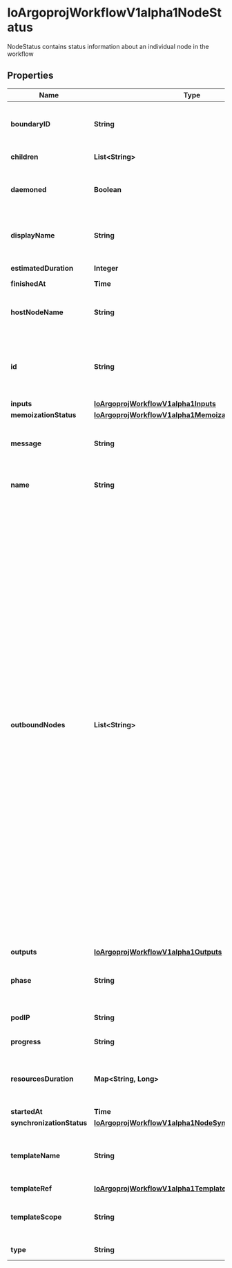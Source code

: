 

# IoArgoprojWorkflowV1alpha1NodeStatus

NodeStatus contains status information about an individual node in the workflow

## Properties

Name | Type | Description | Notes
------------ | ------------- | ------------- | -------------
**boundaryID** | **String** | BoundaryID indicates the node ID of the associated template root node in which this node belongs to |  [optional]
**children** | **List&lt;String&gt;** | Children is a list of child node IDs |  [optional]
**daemoned** | **Boolean** | Daemoned tracks whether or not this node was daemoned and need to be terminated |  [optional]
**displayName** | **String** | DisplayName is a human readable representation of the node. Unique within a template boundary |  [optional]
**estimatedDuration** | **Integer** | EstimatedDuration in seconds. |  [optional]
**finishedAt** | **Time** |  |  [optional]
**hostNodeName** | **String** | HostNodeName name of the Kubernetes node on which the Pod is running, if applicable |  [optional]
**id** | **String** | ID is a unique identifier of a node within the worklow It is implemented as a hash of the node name, which makes the ID deterministic | 
**inputs** | [**IoArgoprojWorkflowV1alpha1Inputs**](IoArgoprojWorkflowV1alpha1Inputs.md) |  |  [optional]
**memoizationStatus** | [**IoArgoprojWorkflowV1alpha1MemoizationStatus**](IoArgoprojWorkflowV1alpha1MemoizationStatus.md) |  |  [optional]
**message** | **String** | A human readable message indicating details about why the node is in this condition. |  [optional]
**name** | **String** | Name is unique name in the node tree used to generate the node ID | 
**outboundNodes** | **List&lt;String&gt;** | OutboundNodes tracks the node IDs which are considered \&quot;outbound\&quot; nodes to a template invocation. For every invocation of a template, there are nodes which we considered as \&quot;outbound\&quot;. Essentially, these are last nodes in the execution sequence to run, before the template is considered completed. These nodes are then connected as parents to a following step.  In the case of single pod steps (i.e. container, script, resource templates), this list will be nil since the pod itself is already considered the \&quot;outbound\&quot; node. In the case of DAGs, outbound nodes are the \&quot;target\&quot; tasks (tasks with no children). In the case of steps, outbound nodes are all the containers involved in the last step group. NOTE: since templates are composable, the list of outbound nodes are carried upwards when a DAG/steps template invokes another DAG/steps template. In other words, the outbound nodes of a template, will be a superset of the outbound nodes of its last children. |  [optional]
**outputs** | [**IoArgoprojWorkflowV1alpha1Outputs**](IoArgoprojWorkflowV1alpha1Outputs.md) |  |  [optional]
**phase** | **String** | Phase a simple, high-level summary of where the node is in its lifecycle. Can be used as a state machine. |  [optional]
**podIP** | **String** | PodIP captures the IP of the pod for daemoned steps |  [optional]
**progress** | **String** | Progress to completion |  [optional]
**resourcesDuration** | **Map&lt;String, Long&gt;** | ResourcesDuration is indicative, but not accurate, resource duration. This is populated when the nodes completes. |  [optional]
**startedAt** | **Time** |  |  [optional]
**synchronizationStatus** | [**IoArgoprojWorkflowV1alpha1NodeSynchronizationStatus**](IoArgoprojWorkflowV1alpha1NodeSynchronizationStatus.md) |  |  [optional]
**templateName** | **String** | TemplateName is the template name which this node corresponds to. Not applicable to virtual nodes (e.g. Retry, StepGroup) |  [optional]
**templateRef** | [**IoArgoprojWorkflowV1alpha1TemplateRef**](IoArgoprojWorkflowV1alpha1TemplateRef.md) |  |  [optional]
**templateScope** | **String** | TemplateScope is the template scope in which the template of this node was retrieved. |  [optional]
**type** | **String** | Type indicates type of node | 



